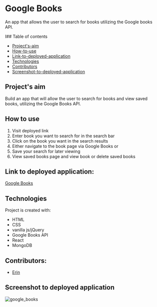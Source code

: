# Google Books
An app that allows the user to search for books utilizing the Google books API.




I## Table of contents
* [Project's-aim](#project's-aim)
* [How-to-use](#how-to-use)
* [Link-to-deployed-application](#link-to-deployed-application)
* [Technologies](#technologies)
* [Contributors](#contributors)
* [Screenshot-to-deployed-application](#screenshot-to-deployed-application)



## Project's aim
Build an app that will allow the user to search for books and view saved books, utilizing the Google Books API.

## How to use
1) Visit deployed link
2) Enter book you want to search for in the search bar
3) Click on the book you want in the search results
4) Either navigate to the book page via Google Books or 
5) Save your search for later viewing
6) View saved books page and view book or delete saved books


## Link to deployed application:
[Google Books](https://google-books-home.herokuapp.com/)


## Technologies
Project is created with:
* HTML 
* CSS 
* vanilla js/jQuery 
* Google Books API
* React
* MongoDB




## Contributors:
* [Erin](https://github.com/eeblaize2)


## Screenshot to deployed application
![google_books](https://user-images.githubusercontent.com/77705971/126436801-978a4d7c-4a84-4416-98f1-8d8660524fd5.PNG)

